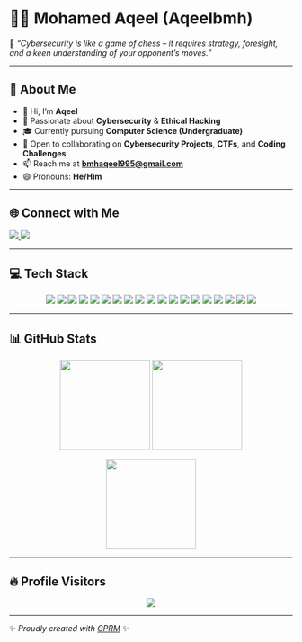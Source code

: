 # 👨‍💻 Mohamed Aqeel (Aqeelbmh)  

💫 *“Cybersecurity is like a game of chess – it requires strategy, foresight, and a keen understanding of your opponent’s moves.”*  

---

## 🚀 About Me  
- 👋 Hi, I’m **Aqeel**  
- 👀 Passionate about **Cybersecurity** & **Ethical Hacking**  
- 🎓 Currently pursuing **Computer Science (Undergraduate)**  
- 🤝 Open to collaborating on **Cybersecurity Projects**, **CTFs**, and **Coding Challenges**  
- 📫 Reach me at **bmhaqeel995@gmail.com**  
- 😄 Pronouns: **He/Him**  

---

## 🌐 Connect with Me  
<p align="left">
<a href="https://instagram.com/AqeelHanifa" target="_blank">
  <img src="https://img.shields.io/badge/Instagram-%23E4405F?style=for-the-badge&logo=instagram&logoColor=white"/>
</a>
<a href="https://linkedin.com/in/MohamedAqeel" target="_blank">
  <img src="https://img.shields.io/badge/LinkedIn-%230077B5?style=for-the-badge&logo=linkedin&logoColor=white"/>
</a>
</p>

---

## 💻 Tech Stack  
<p align="center">
  
<!-- Languages -->
<img src="https://img.shields.io/badge/Python-3670A0?style=for-the-badge&logo=python&logoColor=ffdd54"/> 
<img src="https://img.shields.io/badge/Java-%23ED8B00?style=for-the-badge&logo=openjdk&logoColor=white"/>
<img src="https://img.shields.io/badge/C-00599C?style=for-the-badge&logo=c&logoColor=white"/>
<img src="https://img.shields.io/badge/C++-00599C?style=for-the-badge&logo=cplusplus&logoColor=white"/>
<img src="https://img.shields.io/badge/C%23-239120?style=for-the-badge&logo=csharp&logoColor=white"/>
<img src="https://img.shields.io/badge/PHP-777BB4?style=for-the-badge&logo=php&logoColor=white"/>

<!-- Web & Frameworks -->
<img src="https://img.shields.io/badge/Node.js-6DA55F?style=for-the-badge&logo=node.js&logoColor=white"/>
<img src="https://img.shields.io/badge/React-20232A?style=for-the-badge&logo=react&logoColor=61DAFB"/>
<img src="https://img.shields.io/badge/Angular-DD0031?style=for-the-badge&logo=angular&logoColor=white"/>
<img src="https://img.shields.io/badge/Laravel-FF2D20?style=for-the-badge&logo=laravel&logoColor=white"/>
<img src="https://img.shields.io/badge/Bootstrap-563D7C?style=for-the-badge&logo=bootstrap&logoColor=white"/>

<!-- Databases & Cloud -->
<img src="https://img.shields.io/badge/MySQL-4479A1?style=for-the-badge&logo=mysql&logoColor=white"/>
<img src="https://img.shields.io/badge/Firebase-039BE5?style=for-the-badge&logo=firebase&logoColor=white"/>
<img src="https://img.shields.io/badge/Azure-0072C6?style=for-the-badge&logo=microsoftazure&logoColor=white"/>

<!-- Tools -->
<img src="https://img.shields.io/badge/GitHub-121011?style=for-the-badge&logo=github&logoColor=white"/>
<img src="https://img.shields.io/badge/Postman-FF6C37?style=for-the-badge&logo=postman&logoColor=white"/>
<img src="https://img.shields.io/badge/Anaconda-44A833?style=for-the-badge&logo=anaconda&logoColor=white"/>
<img src="https://img.shields.io/badge/Figma-F24E1E?style=for-the-badge&logo=figma&logoColor=white"/>
<img src="https://img.shields.io/badge/Canva-00C4CC?style=for-the-badge&logo=canva&logoColor=white"/>

</p>

---

## 📊 GitHub Stats  
<p align="center">
  <img src="https://github-readme-stats.vercel.app/api?username=Aqeelbmh&theme=radical&hide_border=false&include_all_commits=true&count_private=true" height="160px"/>
  <img src="https://github-readme-streak-stats.herokuapp.com/?user=Aqeelbmh&theme=radical&hide_border=false" height="160px"/>
</p>

<p align="center">
  <img src="https://github-readme-stats.vercel.app/api/top-langs/?username=Aqeelbmh&theme=radical&hide_border=false&layout=compact" height="160px"/>
</p>

---

## 🔥 Profile Visitors  
<p align="center">
  <img src="https://visitcount.itsvg.in/api?id=Aqeelbmh&icon=0&color=12" />
</p>

---

✨ *Proudly created with [GPRM](https://gprm.itsvg.in)* ✨  
